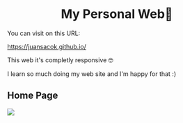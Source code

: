 <h1 align="center">My Personal Web🚀</h1>

You can visit on this URL:

https://juansacok.github.io/

This web it's completly responsive 🤓

I learn so much doing my web site and I'm happy for that :)

## Home Page

![](https://github.com/juansacok/juansacok.github.io/blob/main/assets/home_page.png)
